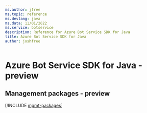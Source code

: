```yaml
---
ms.author: jfree
ms.topic: reference
ms.devlang: java
ms.data: 11/01/2022
ms.service: botservice
description: Reference for Azure Bot Service SDK for Java
title: Azure Bot Service SDK for Java
author: joshfree
---
```

# Azure Bot Service SDK for Java - preview

## Management packages - preview
[!INCLUDE [mgmt-packages](bot-service-mgmt-index.md)]
